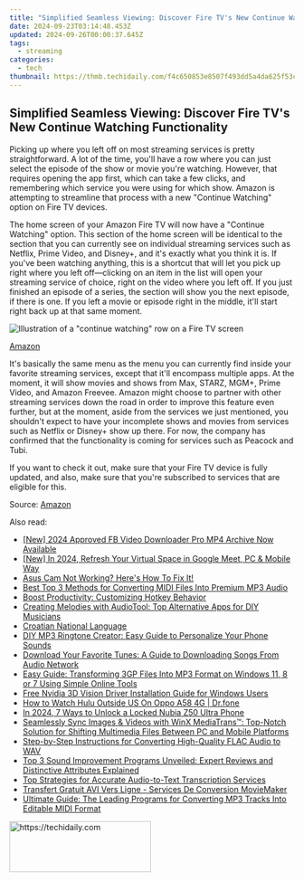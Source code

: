 ```yaml
---
title: "Simplified Seamless Viewing: Discover Fire TV's New Continue Watching Functionality"
date: 2024-09-23T03:14:48.453Z
updated: 2024-09-26T00:00:37.645Z
tags:
  - streaming
categories:
  - tech
thumbnail: https://thmb.techidaily.com/f4c650853e8507f493dd5a4da625f53ce5ecb8f26fcbb71888c8a6af3708b00c.jpg
---
```


## Simplified Seamless Viewing: Discover Fire TV's New Continue Watching Functionality

Picking up where you left off on most streaming services is pretty straightforward. A lot of the time, you'll have a row where you can just select the episode of the show or movie you're watching. However, that requires opening the app first, which can take a few clicks, and remembering which service you were using for which show. Amazon is attempting to streamline that process with a new "Continue Watching" option on Fire TV devices.

 The home screen of your Amazon Fire TV will now have a "Continue Watching" option. This section of the home screen will be identical to the section that you can currently see on individual streaming services such as Netflix, Prime Video, and Disney+, and it's exactly what you think it is. If you've been watching anything, this is a shortcut that will let you pick up right where you left off—clicking on an item in the list will open your streaming service of choice, right on the video where you left off. If you just finished an episode of a series, the section will show you the next episode, if there is one. If you left a movie or episode right in the middle, it'll start right back up at that same moment.

![Illustration of a "continue watching" row on a Fire TV screen](https://static1.howtogeekimages.com/wordpress/wp-content/uploads/2023/12/fire.png) 

[Amazon](https://amazonfiretv.blog/continue-watching-feature-comes-to-fire-tv-home-screen-00699b5be5a3)

 It's basically the same menu as the menu you can currently find inside your favorite streaming services, except that it'll encompass multiple apps. At the moment, it will show movies and shows from Max, STARZ, MGM+, Prime Video, and Amazon Freevee. Amazon might choose to partner with other streaming services down the road in order to improve this feature even further, but at the moment, aside from the services we just mentioned, you shouldn't expect to have your incomplete shows and movies from services such as Netflix or Disney+ show up there. For now, the company has confirmed that the functionality is coming for services such as Peacock and Tubi.

 If you want to check it out, make sure that your Fire TV device is fully updated, and also, make sure that you're subscribed to services that are eligible for this.

 Source: [Amazon](https://amazonfiretv.blog/continue-watching-feature-comes-to-fire-tv-home-screen-00699b5be5a3)

<ins class="adsbygoogle"
     style="display:block"
     data-ad-format="autorelaxed"
     data-ad-client="ca-pub-7571918770474297"
     data-ad-slot="1223367746"></ins>

<ins class="adsbygoogle"
     style="display:block"
     data-ad-client="ca-pub-7571918770474297"
     data-ad-slot="8358498916"
     data-ad-format="auto"
     data-full-width-responsive="true"></ins>

<span class="atpl-alsoreadstyle">Also read:</span>
<div><ul>
<li><a href="https://facebook-video-recording.techidaily.com/new-2024-approved-fb-video-downloader-pro-mp4-archive-now-available/"><u>[New] 2024 Approved FB Video Downloader Pro MP4 Archive Now Available</u></a></li>
<li><a href="https://screen-activity-recording.techidaily.com/new-in-2024-refresh-your-virtual-space-in-google-meet-pc-and-mobile-way/"><u>[New] In 2024, Refresh Your Virtual Space in Google Meet, PC & Mobile Way</u></a></li>
<li><a href="https://graphic-issues.techidaily.com/1719817661009-asus-cam-not-working-heres-how-to-fix-it/"><u>Asus Cam Not Working? Here's How To Fix It!</u></a></li>
<li><a href="https://media-tips.techidaily.com/best-top-3-methods-for-converting-midi-files-into-premium-mp3-audio/"><u>Best Top 3 Methods for Converting MIDI Files Into Premium MP3 Audio</u></a></li>
<li><a href="https://win11.techidaily.com/boost-productivity-customizing-hotkey-behavior/"><u>Boost Productivity: Customizing Hotkey Behavior</u></a></li>
<li><a href="https://media-tips.techidaily.com/creating-melodies-with-audiotool-top-alternative-apps-for-diy-musicians/"><u>Creating Melodies with AudioTool: Top Alternative Apps for DIY Musicians</u></a></li>
<li><a href="https://mondly-stories.techidaily.com/croatian-national-language/"><u>Croatian National Language</u></a></li>
<li><a href="https://media-tips.techidaily.com/diy-mp3-ringtone-creator-easy-guide-to-personalize-your-phone-sounds/"><u>DIY MP3 Ringtone Creator: Easy Guide to Personalize Your Phone Sounds</u></a></li>
<li><a href="https://media-tips.techidaily.com/download-your-favorite-tunes-a-guide-to-downloading-songs-from-audio-network/"><u>Download Your Favorite Tunes: A Guide to Downloading Songs From Audio Network</u></a></li>
<li><a href="https://media-tips.techidaily.com/easy-guide-transforming-3gp-files-into-mp3-format-on-windows-11-8-or-7-using-simple-online-tools/"><u>Easy Guide: Transforming 3GP Files Into MP3 Format on Windows 11, 8 or 7 Using Simple Online Tools</u></a></li>
<li><a href="https://win-amazing.techidaily.com/1722974612811-free-nvidia-3d-vision-driver-installation-guide-for-windows-users/"><u>Free Nvidia 3D Vision Driver Installation Guide for Windows Users</u></a></li>
<li><a href="https://change-location.techidaily.com/how-to-watch-hulu-outside-us-on-oppo-a58-4g-drfone-by-drfone-virtual-android/"><u>How to Watch Hulu Outside US On Oppo A58 4G | Dr.fone</u></a></li>
<li><a href="https://easy-unlock-android.techidaily.com/in-2024-7-ways-to-unlock-a-locked-nubia-z50-ultra-phone-by-drfone-android/"><u>In 2024, 7 Ways to Unlock a Locked Nubia Z50 Ultra Phone</u></a></li>
<li><a href="https://blog-min.techidaily.com/seamlessly-sync-images-and-videos-with-winx-mediatrans-top-notch-solution-for-shifting-multimedia-files-between-pc-and-mobile-platforms/"><u>Seamlessly Sync Images & Videos with WinX MediaTrans™: Top-Notch Solution for Shifting Multimedia Files Between PC and Mobile Platforms</u></a></li>
<li><a href="https://media-tips.techidaily.com/step-by-step-instructions-for-converting-high-quality-flac-audio-to-wav/"><u>Step-by-Step Instructions for Converting High-Quality FLAC Audio to WAV</u></a></li>
<li><a href="https://media-tips.techidaily.com/top-3-sound-improvement-programs-unveiled-expert-reviews-and-distinctive-attributes-explained/"><u>Top 3 Sound Improvement Programs Unveiled: Expert Reviews and Distinctive Attributes Explained</u></a></li>
<li><a href="https://media-tips.techidaily.com/top-strategies-for-accurate-audio-to-text-transcription-services/"><u>Top Strategies for Accurate Audio-to-Text Transcription Services</u></a></li>
<li><a href="https://blog-min.techidaily.com/transfert-gratuit-avi-vers-ligne-services-de-conversion-moviemaker/"><u>Transfert Gratuit AVI Vers Ligne - Services De Conversion MovieMaker</u></a></li>
<li><a href="https://media-tips.techidaily.com/ultimate-guide-the-leading-programs-for-converting-mp3-tracks-into-editable-midi-format/"><u>Ultimate Guide: The Leading Programs for Converting MP3 Tracks Into Editable MIDI Format</u></a></li>
</ul></div>

<!-- affiliate ads begin -->
<a href="https://aligracehair.sjv.io/c/5597632/2135354/19272" target="_top" id="2135354">
  <img src="//a.impactradius-go.com/display-ad/19272-2135354" border="0" alt="https://techidaily.com" width="250" height="90"/>
</a>
<img height="0" width="0" src="https://aligracehair.sjv.io/i/5597632/2135354/19272" style="position:absolute;visibility:hidden;" border="0" />
<!-- affiliate ads end -->

